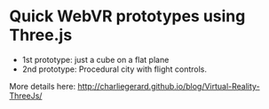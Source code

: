 # Quick WebVR prototypes using Three.js

* 1st prototype: just a cube on a flat plane
* 2nd prototype: Procedural city with flight controls. 


More details here:
http://charliegerard.github.io/blog/Virtual-Reality-ThreeJs/
